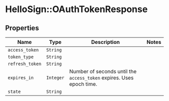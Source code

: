 # HelloSign::OAuthTokenResponse



## Properties

| Name | Type | Description | Notes |
| ---- | ---- | ----------- | ----- |
| `access_token` | ```String``` |    |  |
| `token_type` | ```String``` |    |  |
| `refresh_token` | ```String``` |    |  |
| `expires_in` | ```Integer``` |  Number of seconds until the `access_token` expires. Uses epoch time.  |  |
| `state` | ```String``` |    |  |

